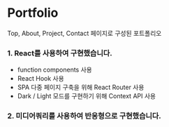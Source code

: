 # Portfolio

Top, About, Project, Contact 페이지로 구성된 포트폴리오

### 1. React를 사용하여 구현했습니다.

- function components 사용
- React Hook 사용
- SPA 다중 페이지 구축을 위해 React Router 사용
- Dark / Light 모드를 구현하기 위해 Context API 사용


### 2. 미디어쿼리를 사용하여 반응형으로 구현했습니다.
